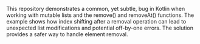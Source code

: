 This repository demonstrates a common, yet subtle, bug in Kotlin when working with mutable lists and the remove() and removeAt() functions. The example shows how index shifting after a removal operation can lead to unexpected list modifications and potential off-by-one errors. The solution provides a safer way to handle element removal.